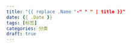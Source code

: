 ```yaml
---
title: "{{ replace .Name "-" " " | title }}"
date: {{ .Date }}
tags: [标签]
categories: 分类
draft: true
---
```

